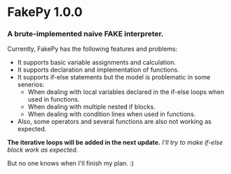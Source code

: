 # FakePy 1.0.0
### A brute-implemented naive FAKE interpreter.

Currently, FakePy has the following features and problems:
- It supports basic variable assignments and calculation.
- It supports declaration and implementation of functions.
- It supports if-else statements but the model is problematic in some senerios:
  - When dealing with local variables declared in the if-else loops when used in functions.
  - When dealing with multiple nested if blocks.
  - When dealing with condition lines when used in functions.
- Also, some operators and several functions are also not working as expected.

**The iterative loops will be added in the next update.**
*I'll try to make if-else block work as expected.*

But no one knows when I'll finish my plan. :)
 

